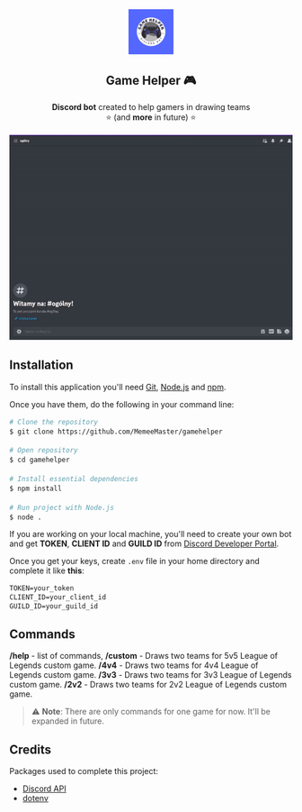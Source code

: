 

<div  align="center">
<a  href="https://github.com/MemeeMaster/gamehelper">
<img  src="/icon/logo.png"  alt="Logo"  width="80"  height="80">
</a>
<h2>Game Helper 🎮</h2>
<p>
<strong>Discord bot</strong> created to help gamers in drawing teams 
<br/>⭐ (and <strong>more</strong> in future) ⭐<br/><br/>
<img src="/icon/giphy.gif" />
</div>


## Installation
To install this application you'll need [Git](https://git-scm.com/), [Node.js](https://nodejs.org/en/) and [npm](https://www.npmjs.com/).

Once you have them, do the following in your command line:
```bash
# Clone the repository
$ git clone https://github.com/MemeeMaster/gamehelper

# Open repository
$ cd gamehelper

# Install essential dependencies
$ npm install

# Run project with Node.js
$ node .
```
If you are working on your local machine, you'll need to create your own bot and get **TOKEN**, **CLIENT ID** and **GUILD ID** from [Discord Developer Portal](https://discord.com/developers/docs/intro).

Once you get your keys, create `.env` file in your home directory and complete it like **this**:
```
TOKEN=your_token
CLIENT_ID=your_client_id
GUILD_ID=your_guild_id
```

## Commands

**/help** - list of commands,
**/custom**  - Draws two teams for 5v5 League of Legends custom game. 
**/4v4** - Draws two teams for 4v4 League of Legends custom game. 
**/3v3** - Draws two teams for 3v3 League of Legends custom game. 
**/2v2** - Draws two teams for 2v2 League of Legends custom game.

> :warning: **Note**: There are only commands for one game for now. It'll be expanded in future. 

## Credits

Packages used to complete this project:
- [Discord API](https://discord.com/developers/docs/intro)
- [dotenv](https://github.com/motdotla/dotenv)
